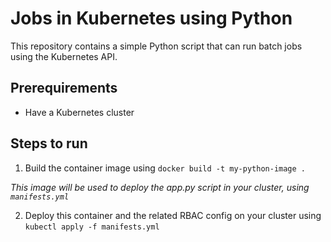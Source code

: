 # Jobs in Kubernetes using Python
This repository contains a simple Python script that can run batch jobs using the Kubernetes API.

## Prerequirements
- Have a Kubernetes cluster

## Steps to run
1. Build the container image using `docker build -t my-python-image .`

_This image will be used to deploy the app.py script in your cluster, using `manifests.yml`_

2. Deploy this container and the related RBAC config on your cluster using `kubectl apply -f manifests.yml`
